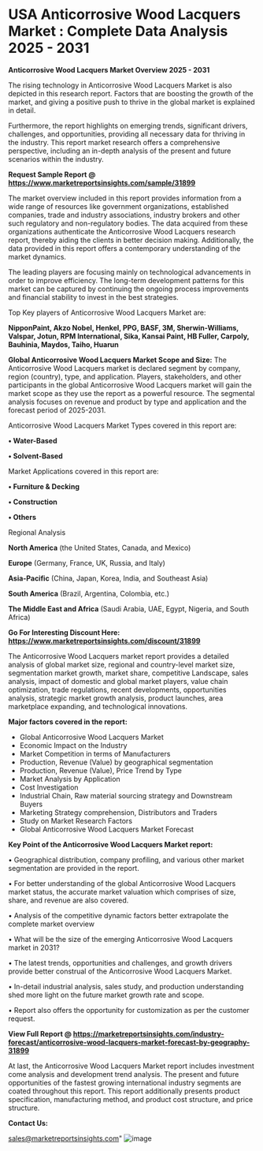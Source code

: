  # USA Anticorrosive Wood Lacquers Market : Complete Data Analysis 2025 - 2031

<Strong> Anticorrosive Wood Lacquers Market Overview 2025 - 2031</strong>

The rising technology in Anticorrosive Wood Lacquers Market is also depicted in this research report. Factors that are boosting the growth of the market, and giving a positive push to thrive in the global market is explained in detail.

Furthermore, the report highlights on emerging trends, significant drivers, challenges, and opportunities, providing all necessary data for thriving in the industry. This report market research offers a comprehensive perspective, including an in-depth analysis of the present and future scenarios within the industry.

<strong>Request Sample Report @ <a href=https://www.marketreportsinsights.com/sample/31899>https://www.marketreportsinsights.com/sample/31899</a></strong>

The market overview included in this report provides information from a wide range of resources like government organizations, established companies, trade and industry associations, industry brokers and other such regulatory and non-regulatory bodies. The data acquired from these organizations authenticate the Anticorrosive Wood Lacquers research report, thereby aiding the clients in better decision making. Additionally, the data provided in this report offers a contemporary understanding of the market dynamics.

The leading players are focusing mainly on technological advancements in order to improve efficiency. The long-term development patterns for this market can be captured by continuing the ongoing process improvements and financial stability to invest in the best strategies.

Top Key players of Anticorrosive Wood Lacquers Market are:

<strong>NipponPaint, Akzo Nobel, Henkel, PPG, BASF, 3M, Sherwin-Williams, Valspar, Jotun, RPM International, Sika, Kansai Paint, HB Fuller, Carpoly, Bauhinia, Maydos, Taiho, Huarun</strong>

<strong><b>Global Anticorrosive Wood Lacquers Market Scope and Size:</b></strong>
The Anticorrosive Wood Lacquers market is declared segment by company, region (country), type, and application. Players, stakeholders, and other participants in the global Anticorrosive Wood Lacquers market will gain the market scope as they use the report as a powerful resource. The segmental analysis focuses on revenue and product by type and application and the forecast period of 2025-2031.

Anticorrosive Wood Lacquers Market Types covered in this report are:

<strong>• Water-Based

• Solvent-Based</strong>

Market Applications covered in this report are:

<strong>• Furniture & Decking

• Construction

• Others</strong> 

Regional Analysis

<strong>North America</strong> (the United States, Canada, and Mexico)

<strong>Europe</strong> (Germany, France, UK, Russia, and Italy)

<strong>Asia-Pacific</strong> (China, Japan, Korea, India, and Southeast Asia)

<strong>South America</strong> (Brazil, Argentina, Colombia, etc.)

<strong>The Middle East and Africa</strong> (Saudi Arabia, UAE, Egypt, Nigeria, and South Africa)

<strong>Go For Interesting Discount Here: <a href=https://www.marketreportsinsights.com/discount/31899>https://www.marketreportsinsights.com/discount/31899</a></strong>

The Anticorrosive Wood Lacquers market report provides a detailed analysis of global market size, regional and country-level market size, segmentation market growth, market share, competitive Landscape, sales analysis, impact of domestic and global market players, value chain optimization, trade regulations, recent developments, opportunities analysis, strategic market growth analysis, product launches, area marketplace expanding, and technological innovations.

<strong><b>Major factors covered in the report:</b></strong>
<ul>
  <li>Global Anticorrosive Wood Lacquers Market </li>
  <li>Economic Impact on the Industry</li>
  <li>Market Competition in terms of Manufacturers</li>
  <li>Production, Revenue (Value) by geographical segmentation</li>
  <li>Production, Revenue (Value), Price Trend by Type</li>
  <li>Market Analysis by Application</li>
  <li>Cost Investigation</li>
  <li>Industrial Chain, Raw material sourcing strategy and Downstream Buyers</li>
  <li>Marketing Strategy comprehension, Distributors and Traders</li>
  <li>Study on Market Research Factors</li>
  <li>Global Anticorrosive Wood Lacquers Market Forecast</li>
</ul>

<strong><b>Key Point of the Anticorrosive Wood Lacquers Market report:</b></strong>

• Geographical distribution, company profiling, and various other market segmentation are provided in the report.

• For better understanding of the global Anticorrosive Wood Lacquers market status, the accurate market valuation which comprises of size, share, and revenue are also covered.

• Analysis of the competitive dynamic factors better extrapolate the complete market overview

• What will be the size of the emerging Anticorrosive Wood Lacquers market in 2031?

• The latest trends, opportunities and challenges, and growth drivers provide better construal of the Anticorrosive Wood Lacquers Market.

• In-detail industrial analysis, sales study, and production understanding shed more light on the future market growth rate and scope.

• Report also offers the opportunity for customization as per the customer request.

<strong><b>View Full Report @ <a href=https://marketreportsinsights.com/industry-forecast/anticorrosive-wood-lacquers-market-forecast-by-geography-31899>https://marketreportsinsights.com/industry-forecast/anticorrosive-wood-lacquers-market-forecast-by-geography-31899</a></b></strong>


At last, the Anticorrosive Wood Lacquers Market report includes investment come analysis and development trend analysis. The present and future opportunities of the fastest growing international industry segments are coated throughout this report. This report additionally presents product specification, manufacturing method, and product cost structure, and price structure.

<strong>Contact Us:</strong>

sales@marketreportsinsights.com"
![image](https://github.com/user-attachments/assets/24562e6e-cf2c-4f6a-bd3a-9ace181c4af7)
